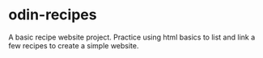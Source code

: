 # odin-recipes

A basic recipe website project. Practice using html basics to list and link a few recipes to create a simple website.  